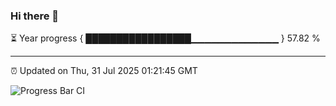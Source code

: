 ### Hi there 👋

⏳ Year progress { █████████████████▁▁▁▁▁▁▁▁▁▁▁▁▁ } 57.82 %

---

⏰ Updated on Thu, 31 Jul 2025 01:21:45 GMT

![Progress Bar CI](https://github.com/liununu/liununu/workflows/Progress%20Bar%20CI/badge.svg)
